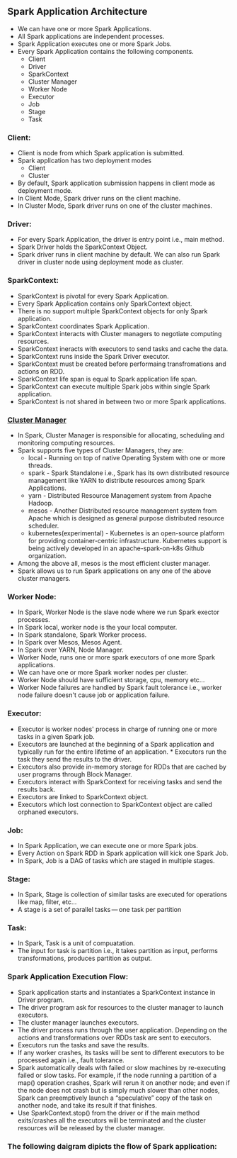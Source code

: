 ## Spark Application Architecture

* We can have one or more Spark Applications.
* All Spark applications are independent processes.
* Spark Application executes one or more Spark Jobs.
* Every Spark Application contains the following components.
  * Client
  * Driver
  * SparkContext
  * Cluster Manager
  * Worker Node
  * Executor
  * Job
  * Stage
  * Task

### Client:
* Client is node from which Spark application is submitted.
* Spark application has two deployment modes
  * Client
  * Cluster
* By default, Spark application submission happens in client mode as deployment mode.
* In Client Mode, Spark driver runs on the client machine.
* In Cluster Mode, Spark driver runs on one of the cluster machines.

### Driver:
* For every Spark Application, the driver is entry point i.e., main method.
* Spark Driver holds the SparkContext Object.
* Spark driver runs in client machine by default. We can also run Spark driver in cluster node using deployment mode as cluster.

### SparkContext:
* SparkContext is pivotal for every Spark Application.
* Every Spark Application contains only SparkContext object.
* There is no support multiple SparkContext objects for only Spark application.
* SparkContext coordinates Spark Application.
* SparkContext interacts with Cluster managers to negotiate computing resources.
* SparkContext ineracts with executors to send tasks and cache the data.
* SparkContext runs inside the Spark Driver executor.
* SparkContext must be created before performaing transfromations and actions on RDD.
* SparkContext life span is equal to Spark application life span.
* SparkContext can execute multiple Spark jobs within single Spark application.
* SparkContext is not shared in between two or more Spark applications.

### [Cluster Manager](https://github.com/malli3131/Spark_Tutorial/new/master/Spark/Core)
* In Spark, Cluster Manager is responsible for allocating, scheduling and monitoring computing resources.
* Spark supports five types of Cluster Managers, they are:
  * local - Running on top of native Operating System with one or more threads.
  * spark - Spark Standalone i.e., Spark has its own distributed resource management like YARN to distribute resources among Spark Applications.
  * yarn - Distributed Resource Management system from Apache Hadoop.
  * mesos - Another Distributed resource management system from Apache which is designed as general purpose distributed resource scheduler.
  * kubernetes(experimental) - Kubernetes is an open-source platform for providing container-centric infrastructure. Kubernetes support is being actively developed in an apache-spark-on-k8s Github organization.
* Among the above all, mesos is the most efficient cluster manager.
* Spark allows us to run Spark applications on any one of the above cluster managers.

### Worker Node:
* In Spark, Worker Node is the slave node where we run Spark exector processes.
* In Spark local, worker node is the your local computer.
* In Spark standalone, Spark Worker process.
* In Spark over Mesos, Mesos Agent.
* In Spark over YARN, Node Manager.
* Worker Node, runs one or more spark executors of one more Spark applications.
* We can have one or more Spark worker nodes per cluster.
* Worker Node should have sufficient storage, cpu, memory etc...
* Worker Node failures are handled by Spark fault tolerance i.e., worker node failure doesn't cause job or application failure.

### Executor:
* Executor is worker nodes' process in charge of running one or more tasks in a given Spark job.
* Executors are launched at the beginning of a Spark application and typically run for the entire lifetime of an application. * Executors run the task they send the results to the driver.
* Executors also provide in-memory storage for RDDs that are cached by user programs through Block Manager.
* Executors interact with SparkContext for receiving tasks and send the results back.
* Executors are linked to SparkContext object.
* Executors which lost connection to SparkContext object are called orphaned executors.

### Job:
* In Spark Application, we can execute one or more Spark jobs.
* Every Action on Spark RDD in Spark application will kick one Spark Job.
* In Spark, Job is a DAG of tasks which are staged in multiple stages.

### Stage:
* In Spark, Stage is collection of similar tasks are executed for operations like map, filter, etc...
* A stage is a set of parallel tasks — one task per partition

### Task:
* In Spark, Task is a unit of compuatation.
* The input for task is partition i.e., it takes partition as input, performs transformations, produces partition as output.

### Spark Application Execution Flow:

* Spark application starts and instantiates a SparkContext instance in Driver program.
* The driver program ask for resources to the cluster manager to launch executors.
* The cluster manager launches executors.
* The driver process runs through the user application. Depending on the actions and transformations over RDDs task are sent to executors.
* Executors run the tasks and save the results.
* If any worker crashes, its tasks will be sent to different executors to be processed again i.e., fault tolerance.
* Spark automatically deals with failed or slow machines by re-executing failed or slow tasks. For example, if the node running a partition of a map() operation crashes, Spark will rerun it on another node; and even if the node does not crash but is simply much slower than other nodes, Spark can preemptively launch a “speculative” copy of the task on another node, and take its result if that finishes.
* Use SparkContext.stop() from the driver or if the main method exits/crashes all the executors will be terminated and the cluster resources will be released by the cluster manager.

### The following daigram dipicts the flow of Spark application:




